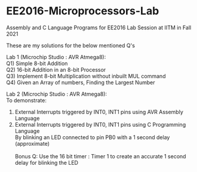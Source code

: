 # EE2016-Microprocessors-Lab
Assembly and C Language Programs for EE2016 Lab Session at IITM in Fall 2021

These are my solutions for the below mentioned Q's

Lab 1 (Microchip Studio : AVR Atmega8):<br>
Q1) Simple 8-bit Addition <br>
Q2) 16-bit Addition in an 8-bit Processor<br>
Q3) Implement 8-bit Multiplication without inbuilt MUL command<br>
Q4) Given an Array of numbers, Finding the Largest Number<br>

Lab 2 (Microchip Studio : AVR Atmega8):<br>
To demonstrate:<br>
1) External Interrupts triggered by INT0, INT1 pins using AVR Assembly Language<br>
2) External Interrupts triggered by INT0, INT1 pins using C Programming Language<br>
By blinking an LED connected to pin PB0 with a 1 second delay (approximate)<br><br>
Bonus Q: Use the 16 bit timer : Timer 1 to create an accurate 1 second delay for blinking the LED
